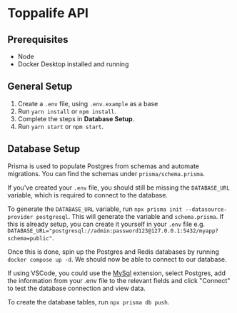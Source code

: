 # Toppalife API

## Prerequisites

* Node
* Docker Desktop installed and running

## General Setup

1. Create a `.env` file, using `.env.example` as a base
2. Run `yarn install` or `npm install`.
3. Complete the steps in **Database Setup**.
4. Run `yarn start` or `npm start`.

## Database Setup

Prisma is used to populate Postgres from schemas and automate migrations. You can find the schemas under `prisma/schema.prisma`.

If you've created your `.env` file, you should still be missing the `DATABASE_URL` variable, which is required to connect to the database.

To generate the `DATABASE_URL` variable, run `npx prisma init --datasource-provider postgresql`. This will generate the variable and `schema.prisma`. If this is already setup, you can create it yourself in your `.env` file e.g. `DATABASE_URL="postgresql://admin:password123@127.0.0.1:5432/myapp?schema=public"`.

Once this is done, spin up the Postgres and Redis databases by running `docker compose up -d`. We should now be able to connect to our database.

If using VSCode, you could use the [MySql](https://marketplace.visualstudio.com/items?itemName=cweijan.vscode-mysql-client2) extension, select Postgres, add the information from your .env file to the relevant fields and click "Connect" to test the database connection and view data.

To create the database tables, run `npx prisma db push`.

